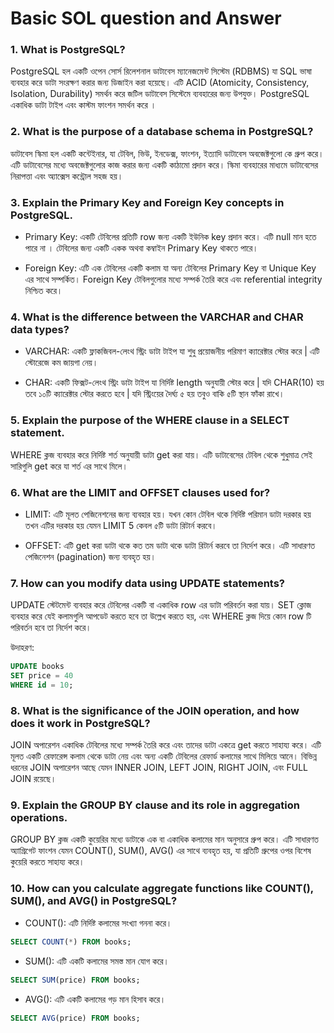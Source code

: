 # Basic SOL question and Answer

### 1. What is PostgreSQL?

PostgreSQL হল একটি ওপেন সোর্স রিলেশনাল ডাটাবেস ম্যানেজমেন্ট সিস্টেম (RDBMS) যা SQL ভাষা ব্যবহার করে ডাটা সংরক্ষণ করার জন্য ডিজাইন করা হয়েছে। এটি ACID (Atomicity, Consistency, Isolation, Durability) সমর্থন করে জটিল ডাটাবেস সিস্টেমে ব্যবহারের জন্য উপযুক্ত। PostgreSQL একাধিক ডাটা টাইপ এবং কাস্টম ফাংশন সমর্থন করে ।

### 2. What is the purpose of a database schema in PostgreSQL?

ডাটাবেস স্কিমা হল একটি কন্টেইনার, যা টেবিল, ভিউ, ইনডেক্স, ফাংশন, ইত্যাদি ডাটাবেস অবজেক্টগুলো কে গ্রুপ করে। এটি ডাটাবেসের মধ্যে অবজেক্টগুলোর কাজ করার জন্য একটি কাঠামো প্রদান করে। স্কিমা ব্যবহারের মাধ্যমে ডাটাবেসের নিরাপত্তা এবং অ্যাক্সেস কন্ট্রোল সহজ হয়।

### 3. Explain the Primary Key and Foreign Key concepts in PostgreSQL.

- Primary Key: একটি টেবিলের প্রতিটি row জন্য একটি ইউনিক key প্রদান করে। এটি null মান হতে পারে না । টেবিলের জন্য একটি একক অথবা কম্বাইন Primary Key থাকতে পারে।

- Foreign Key: এটি এক টেবিলের একটি কলাম যা অন্য টেবিলের Primary Key বা Unique Key এর সাথে সম্পর্কিত। Foreign Key টেবিলগুলোর মধ্যে সম্পর্ক তৈরি করে এবং referential integrity নিশ্চিত করে।

### 4. What is the difference between the VARCHAR and CHAR data types?

- VARCHAR: একটি ফ্লাকজিবল-লেংথ স্ট্রিং ডাটা টাইপ যা শুধু প্রয়োজনীয় পরিমাণ ক্যারেক্টার স্টোর করে | এটি স্টোরেজে কম জায়গা নেয়।

- CHAR: একটি ফিক্সট-লেংথ স্ট্রিং ডাটা টাইপ যা নির্দিষ্ট length অনুযায়ী স্টোর করে | যদি CHAR(10) হয় তবে ১০টি ক্যারেক্টার স্টোর করতে হবে | যদি স্ট্রিংয়ের দৈর্ঘ্য ৫ হয় তবুও বাকি ৫টি স্থান ফাঁকা রাখে।

### 5. Explain the purpose of the WHERE clause in a SELECT statement.

WHERE ক্লজ ব্যবহার করে নির্দিষ্ট শর্ত অনুযায়ী ডাটা get করা যায়। এটি ডাটাবেসের টেবিল থেকে শুধুমাত্র সেই সারিগুলি get করে যা শর্ত এর সাথে মিলে।

### 6. What are the LIMIT and OFFSET clauses used for?

- LIMIT: এটি মূলত পেজিনেশনের জন্য ব্যবহার হয়। যখন কোন টেবিল থকে নির্দিষ্ট পরিমান ডাটা দরকার হয় তখন এটির দরকার হয় যেমন LIMIT 5 কেবল ৫টি ডাটা রিটার্ন করবে।

- OFFSET: এটি get করা ডাটা থকে কত তম ডাটা থকে ডাটা রিটার্ন করবে তা নির্দেশ করে। এটি সাধারণত পেজিনেশন (pagination) জন্য ব্যবহৃত হয়।

### 7. How can you modify data using UPDATE statements?

UPDATE স্টেটমেন্ট ব্যবহার করে টেবিলের একটি বা একাধিক row এর ডাটা পরিবর্তন করা যায়। SET ক্লোজ ব্যবহার করে যেই কলামগুলি আপডেট করতে হবে তা উল্লেখ করতে হয়, এবং WHERE ক্লজ দিয়ে কোন row টি পরিবর্তন হবে তা নির্দেশ করে।

উদাহরণ:

```sql
UPDATE books
SET price = 40
WHERE id = 10;
```

### 8. What is the significance of the JOIN operation, and how does it work in PostgreSQL?

JOIN অপারেশন একাধিক টেবিলের মধ্যে সম্পর্ক তৈরি করে এবং তাদের ডাটা একত্রে get করতে সাহায্য করে। এটি মূলত একটি রেফারেন্স কলাম থেকে ডাটা নেয় এবং অন্য একটি টেবিলের রেফার্ড কলামের সাথে মিলিয়ে আনে। বিভিন্ন ধরনের JOIN অপারেশন আছে যেমন INNER JOIN, LEFT JOIN, RIGHT JOIN, এবং FULL JOIN রয়েছে।

### 9. Explain the GROUP BY clause and its role in aggregation operations.

GROUP BY ক্লজ একটি কুয়েরির মধ্যে ডাটাকে এক বা একাধিক কলামের মান অনুসারে গ্রুপ করে। এটি সাধারণত অ্যাগ্রিগেট ফাংশন যেমন COUNT(), SUM(), AVG() এর সাথে ব্যবহৃত হয়, যা প্রতিটি গ্রুপের ওপর বিশেষ কুয়েরি করতে সাহায্য করে।

### 10. How can you calculate aggregate functions like COUNT(), SUM(), and AVG() in PostgreSQL?

- COUNT(): এটি নির্দিষ্ট কলামের সংখ্যা গননা করে।

```sql
SELECT COUNT(*) FROM books;
```

- SUM(): এটি একটি কলামের সমস্ত মান যোগ করে।

```sql
SELECT SUM(price) FROM books;
```

- AVG(): এটি একটি কলামের গড় মান হিসাব করে।

```sql
SELECT AVG(price) FROM books;
```
